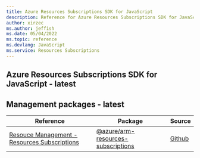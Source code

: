 ```yaml
---
title: Azure Resources Subscriptions SDK for JavaScript
description: Reference for Azure Resources Subscriptions SDK for JavaScript
author: xirzec
ms.author: jeffish
ms.date: 05/04/2022
ms.topic: reference
ms.devlang: JavaScript
ms.service: Resources Subscriptions
---
```

## Azure Resources Subscriptions SDK for JavaScript - latest
## Management packages - latest
| Reference | Package | Source |
|---|---|---|
|[Resouce Management - Resources Subscriptions](javascript/api/overview/azure/arm-resources-subscriptions-readme)|[@azure/arm-resources-subscriptions](https://www.npmjs.com/package/@azure/arm-resources-subscriptions)|[Github](https://github.com/Azure/azure-sdk-for-js/blob/main/sdk/resources-subscriptions/arm-resources-subscriptions)|

